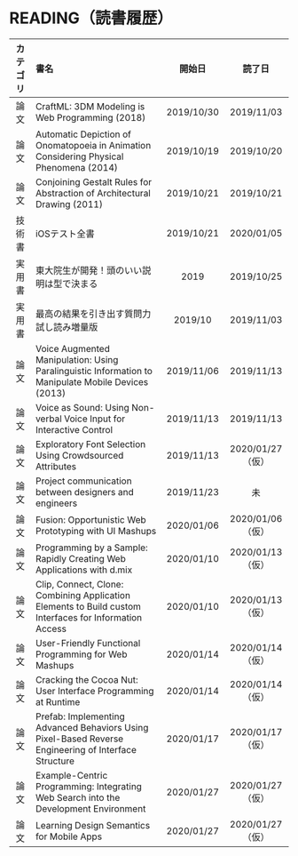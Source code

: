 # READING（読書履歴）


|カテゴリ|書名|開始日|読了日|
|:---:|:--|:--:|:--:|
|論文|CraftML: 3DM Modeling is Web Programming (2018)|2019/10/30|2019/11/03|
|論文|Automatic Depiction of Onomatopoeia in Animation Considering Physical Phenomena (2014)|2019/10/19|2019/10/20|
|論文|Conjoining Gestalt Rules for Abstraction of Architectural Drawing (2011)|2019/10/21|2019/10/21|
|技術書|iOSテスト全書|2019/10/21|2020/01/05|
|実用書|東大院生が開発！頭のいい説明は型で決まる|2019|2019/10/25|
|実用書|最高の結果を引き出す質問力 試し読み増量版|2019/10|2019/11/03|
|論文|Voice Augmented Manipulation: Using Paralinguistic Information to Manipulate Mobile Devices (2013) | 2019/11/06 | 2019/11/13 |
|論文|Voice as Sound: Using Non-verbal Voice Input for Interactive Control | 2019/11/13 | 2019/11/13 |
|論文|Exploratory Font Selection Using Crowdsourced Attributes| 2019/11/13 | 2020/01/27（仮） |
|論文|Project communication between designers and engineers | 2019/11/23 | 未 |
|論文|Fusion: Opportunistic Web Prototyping with UI Mashups|2020/01/06|2020/01/06（仮）|
|論文|Programming by a Sample: Rapidly Creating Web Applications with d.mix|2020/01/10|2020/01/13（仮）|
|論文|Clip, Connect, Clone: Combining Application Elements to Build custom Interfaces for Information Access|2020/01/10|2020/01/13（仮）|
|論文|User-Friendly Functional Programming for Web Mashups|2020/01/14|2020/01/14（仮）|
|論文|Cracking the Cocoa Nut: User Interface Programming at Runtime|2020/01/14|2020/01/14（仮）|
|論文|Prefab: Implementing Advanced Behaviors Using Pixel-Based Reverse Engineering of Interface Structure|2020/01/17|2020/01/17（仮）|
|論文|Example-Centric Programming: Integrating Web Search into the Development Environment | 2020/01/27 | 2020/01/27（仮） |
|論文|Learning Design Semantics for Mobile Apps|2020/01/27|2020/01/27（仮）|
